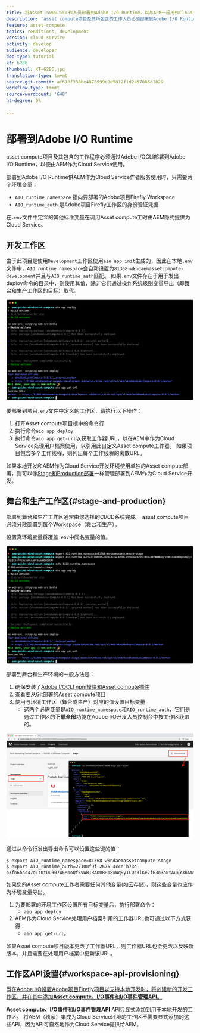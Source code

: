 ```yaml
---
title: 将Asset compute工作人员部署到Adobe I/O Runtime，以与AEM一起用作Cloud Service
description: 'asset compute项目及其所包含的工作人员必须部署到Adobe I/O Runtime，由AEM作为Cloud Service。 '
feature: asset-compute
topics: renditions, development
version: cloud-service
activity: develop
audience: developer
doc-type: tutorial
kt: 6286
thumbnail: KT-6286.jpg
translation-type: tm+mt
source-git-commit: af610f338be4878999e0e9812f1d2a57065d1829
workflow-type: tm+mt
source-wordcount: '648'
ht-degree: 0%

---
```



# 部署到Adobe I/O Runtime

asset compute项目及其包含的工作程序必须通过Adobe I/OCLI部署到Adobe I/O Runtime，以便由AEM作为Cloud Service使用。

部署到Adobe I/O Runtime供AEM作为Cloud Service作者服务使用时，只需要两个环境变量：

+ `AIO_runtime_namespace` 指向要部署的Adobe项目Firefly Workspace
+ `AIO_runtime_auth` 是Adobe项目Firefly工作区的身份验证凭据

在`.env`文件中定义的其他标准变量在调用Asset compute工时由AEM隐式提供为Cloud Service。

## 开发工作区

由于此项目是使用`Development`工作区使用`aio app init`生成的，因此在本地`.env`文件中，`AIO_runtime_namespace`会自动设置为`81368-wkndaemassetcompute-development`并且与`AIO_runtime_auth`匹配。  如果`.env`文件存在于用于发出deploy命令的目录中，则使用其值，除非它们通过操作系统级别变量导出（即[舞台和生产](#stage-and-production)工作区的目标）取代。

![使用。env变量部署aio应用程序](./assets/runtime/development__aio.png)

要部署到项目`.env`文件中定义的工作区，请执行以下操作：

1. 打开Asset compute项目根中的命令行
1. 执行命令`aio app deploy`
1. 执行命令`aio app get-url`以获取工作器URL，以在AEM中作为Cloud Service处理用户档案使用，以引用此自定义Asset compute工作器。 如果项目包含多个工作线程，则列出每个工作线程的离散URL。

如果本地开发和AEM作为Cloud Service开发环境使用单独的Asset compute部署，则可以像[Stage和Production部署](#stage-and-production)一样管理部署到AEM作为Cloud Service开发。

## 舞台和生产工作区{#stage-and-production}

部署到舞台和生产工作区通常由您选择的CI/CD系统完成。 asset compute项目必须分散部署到每个Workspace（舞台和生产）。

设置真环境变量将覆盖`.env`中同名变量的值。

![使用导出变量部署aio应用程序](./assets/runtime/stage__export-and-aio.png)

部署到舞台和生产环境的一般方法是：

1. 确保安装了[Adobe I/OCLI npm模块和Asset compute插件](../set-up/development-environment.md#aio)
1. 查看要从Git部署的Asset compute项目
1. 使用与环境工作区（舞台或生产）对应的值设置目标变量
   + 这两个必需变量是`AIO_runtime_namespace`和`AIO_runtime_auth`，它们是通过工作区的&#x200B;__下载全部__&#x200B;功能在Adobe I/O开发人员控制台中按工作区获取的。

![Adobe开发人员控制台- AIO运行时命名空间和身份验证](./assets/runtime/stage-auth-namespace.png)

通过从命令行发出导出命令可以设置这些键的值：

```
$ export AIO_runtime_namespace=81368-wkndaemassetcompute-stage
$ export AIO_runtime_auth=27100f9f-2676-4cce-b73d-b3fb6bac47d1:0tDu307W6MboQf5VWB1BAK0RHp8xWqSy1CQc3lKe7f63o3aNtAu0Y3nAmN56502W
```

如果您的Asset compute工作者需要任何其他变量(如云存储)，则这些变量也应作为环境变量导出。

1. 为要部署的环境工作区设置所有目标变量后，执行部署命令：
   + `aio app deploy`
1. AEM作为Cloud Service处理用户档案引用的工作器URL也可通过以下方式获得：
   + `aio app get-url`。

如果Asset compute项目版本更改了工作器URL，则工作器URL也会更改以反映新版本，并且需要在处理用户档案中更新该URL。

## 工作区API设置{#workspace-api-provisioning}

当[在Adobe I/O设置Adobe项目Firefly项目以支持本地开发时，将创建新的开发工作区，并在其中添加&#x200B;__Asset compute、I/O事件__&#x200B;和&#x200B;__I/O事件管理API__。](../set-up/firefly.md)

__Asset compute、I/O事件__&#x200B;和&#x200B;__I/O事件管理API__ API只显式添加到用于本地开发的工作区。 将AEM（独家）集成为Cloud Service环境的工作区&#x200B;__不__&#x200B;需要显式添加的这些API，因为API可自然地作为Cloud Service提供给AEM。
